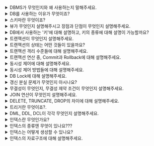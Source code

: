 <details markdown = "1">
<summary>DBMS가 무엇인지와 왜 사용하는지 말해주세요.</summary>
DBMS(Database Management System)은 데이터베이스 관리 시스템으로, 응용 프로그램들이 DB를 공유하며 사용할 수 있는 환경을 제공합니다.<br>
기존 파일 시스템의 데이터 종속이나 중복, 무결성 훼손, 동시 접근의 문제 발생 등을 해결하기 위해 사용합니다.
</details>

<details markdown = "1">
<summary>DB를 사용하는 이유가 무엇이죠?</summary>

- 파일시스템의 데이터 중복, 비일관성, 검색 등의 문제를 해결하기 위해 사용
- 파일 시스템이 OS마다 다를 수 있기 때문에 OS에 종속적인 파일시스템을 이용하는 것은 프로그램의 확장성을 해침
</details>

<details markdown = "1">
<summary>스키마란 무엇이죠?</summary>
데이터베이스의 구조와 제약 조건에 관한 전반적인 명세를 기술한 메타데이터 집합을 의미합니다.<br>
DB에서 데이터 개체, 속성, 관계를 형식언어로 정의한 구조로, DB 사용자가 자료를 저장, 조회, 삭제, 변경할때 DBMS는 자신이 생성한 데이터베이스 스키마를 참조해 명령을 수행하게 됩니다.<br>
</details>

<details markdown = "1">
<summary>뷰가 무엇인지 설명해주시고 장점과 단점이 무엇인지 설명해주세요.</summary>
뷰는 DB에 존재하는 가상 테이블이며, 실제 테이블처럼 행과 열을 가지고 있지만 실제로 데이터를 저장하진 않습니다.<br>
뷰를 사용하면 특정 사용자에게 테이블 전체가 아닌 필요한 칼럼만 보여줄 수 있고, 복잡한 쿼리를 단순화해서 사용하고 재사용할 수 있다는 장점이 있습니다.<br>
그러나 한번 정의된 뷰는 변경할수 없고, 원래 테이블의 내용을 직접 수정해야 합니다.<br>
<br>
참고 - 실제 데이터를 저장하지 않기 때문에 경우에 따라 다수의 쿼리가 발생하여 성능 이슈가 생길 수 있음, 인덱스 가질 수 없음
</details>

<details markdown = "1">
<summary>DB에서 사용하는 '키'에 대해 설명하고, 키의 종류에 대해 설명이 가능할까요?</summary>
키란 데이터베이스 내의 레코드나 튜플을 고유하게 식별하거나 접근할때 사용됩니다.<br>
슈퍼키는 한 릴레이션 내에 있는 속성들의 집합으로 구성된 키로 유일성은 만족하지만, 최소성은 만족하지 못합니다.<br>
후보키는 기본 키가 될수 있는 후보가 되는 키들을 의미하고, 슈퍼키 중에서 최소성을 만족하는 키를 의미합니다.(즉 유일성 최소성 둘다 만족)<br>
기본키는 후보키 중에서 선택된 키로, 해당 릴레이션에서 튜플을 유일하게 식별할 수 있습니다.(null 및 중복 허용 X)<br>
대체키는 기본키로 선택되지 않은 나머지 후보키들을 의미하고, 복합키는 두개 이상의 속성으로 구성된 키입니다.<br>
외래키는 한 테이블의 키 중에서 다른 테이블의 레코드를 유일하게 식별할 수 있는 키를 의미합니다.<br>
</details>

<details markdown = "1">
<summary>트랜잭션이 무엇인지 설명해주세요.</summary>
데이터베이스의 상태를 변화시키는 하나의 논리적 작업 단위를 의미합니다.<br>
논리적인 작업의 쿼리 개수와 관계 없이 트랜잭션으로 묶어놓은 작업 단위 전체가 모두 적용되거나 아무것도 적용되지 않음을 보장합니다.<br>
<br>
꼬리질문1 - 트랜잭션의 특징은 무엇이 있을까요?<br>
트랜잭션의 특징은 앞글자를 따서 ACID라고 부릅니다.<br>
원자성(Atomicity)은 트랜잭션을 구성하는 연산 전체가 모두 정상적으로 실행되거나 모두 취소되어야 한다는 특성입니다.<br>
일관성(Consistency)은 트랜잭션이 실행되기 전과 후에 데이터베이스가 일관된 상태를 유지해야 한다는 것을 의미합니다.<br>
고립성(Isolation)은 여러 트랜잭션이 동시에 실행될때, 각 트랜잭션은 서로에게 영향을 주지 않고 독립적으로 실행되어야 함을 의미합니다.<br>
지속성(Durability)는 트랜잭션이 성공적으로 완료된 후, 그 결과가 데이터베이스에 영구적으로 저장되어야 한다는 것을 의미합니다.(장애나 오류가 나더라도)<br>
</details>

<details markdown = "1">
<summary>트랜잭션의 상태는 어떤 것들이 있을까요?</summary>
우선 Active는 트랜잭션이 실행 중인 상태, Fail은 트랜잭션 실행에 오류가 발생해 중단된 상태를 의미합니다.<br>
Aborted는 트랜잭션이 비정상적으로 종료되어 롤백을 수행하는 상태이고, Partitially Commit은 트랜잭션이 마지막 연산까지 실행했지만, Commit 연산이 실행되기 직전의 상태를 의미합니다.<br>
마지막으로 Committed 상태는 트랜잭션이 성공적으로 종료되어 커밋 연산을 실행한 후의 상태를 뜻합니다.<br>
</details>

<details markdown = "1">
<summary>트랜잭션 격리 수준들에 대해 설명해주세요.</summary>
동시에 여러 트랜잭션이 처리될 때, 트랜잭션끼리 얼마나 서로 고립되어 있는지를 나타내는 것을 트랜잭션의 격리 수준이라고 말합니다. 간단히 표현하자면, 특정 트랜잭션이 다른 트랜잭션에 변경한 데이터를 볼 수 있도록 허용할 지 말지를 결정하는 것 입니다.<br>
Read Uncomitted(dirty read 발생)는 가장 낮은 격리 수준으로, 한 트랜잭션에서의 변경 내용이 아직 커밋되지 않았더라도, 다른 트랜잭션에서 그 변경내용을 조회할 수 있습니다.<br>
Read Committed(non-repeatable-read 발생)는 한 트랜잭션에서의 변경 내용이 커밋된 후에만, 다른 트랜잭션에서 그 변경 내용을 조회할 수 있습니다.(대부분의 RDBMS)<br>
Repeatable Read(phantom Read)는 트랜잭션 동안 동일한 쿼리를 여러번 실행하더라도, 조회하는 내용이 항상 동일함을 보장하는 격리수준입니다.<br>
Serializable은 여러 트랜잭션이 동일한 레코드에 동시 접근할 수 없는 격리수준입니다.<br>
<br><br>
참고<br>
Dirty Read란 한 트랜잭션이 아직 커밋되지 않은 다른 트랜잭션의 변경을 읽는것을 말합니다.(롤백될 데이터를 읽을수도 있음)<br>
Non Repeatable Read는 한 트랜잭션 내에서 같은 쿼리를 두번 수행했을때, 두 쿼리의 결과가 서로 다른것을 말합니다.(다른 트랜잭션이 수정 또는 삭제한 경우)<br>
Phantom Read는 한 트랜잭션내에서 같은 쿼리를 두번수행했을 때, 처음과 다음 조회 사이에 새로운 데이터 항목이 삽입되거나 삭제되어 결과의 행 수가 변경되는 현상을 의미합니다.<br>
</details>

<details markdown = "1">
<summary>트랜잭션 연산 중, Commit과 Rollback에 대해 설명해주세요.</summary>
Commit 연산은 트랜잭션의 모든 변경 사항을 데이터베이스에 영구적으로 저장하는 연산이고(커밋 이후 취소 불가), 롤백은 트랜잭션의 변경 사항을 취소하고, 데이터베이스를 트랜잭션이 시작되기 전의 상태로 되돌리는 연산입니다.<br>
<br>
이 연산들을 통해 트랜잭션의 원자성을 보장하고, 데이터의 무결성과 일관성을 유지할 수 있음.<br>
</details>

<details markdown = "1">
<summary>동시성 제어에 대해 설명해주세요.</summary>
동시성 제어는 동시에 여러 트랜잭션이 수행될 때, 트랜잭션들이 DB의 일관성을 파괴하지 않도록 트랜잭션 간의 상호작용을 제어하는 것을 의미합니다.<br>
</details>

<details markdown = "1">
<summary>동시성 제어 방법들에 대해 설명해주세요.</summary>

동시성 제어 방법에는 크게 `락킹`, `타임스탬프`, `MVCC(Multiversion Concurrency Control)`등이 있습니다.<br><br>
락킹은 데이터에 잠금을 걸어 다른 트랜잭션이 해당 항목에 접근하는 것을 제한하는 것으로, 공유락과 베타적락이 있습니다.<br>
공유락은 데이터를 여러 트랜잭션들이 동시에 읽을 수 있게 해주지만, 변경은 허용하지 않습니다.<br>
베타적락은 데이터 항목에 대한 모든 접근을 제한해서, 락을 소유한 트랜잭션 만이 해당 데이터 항목을 읽거나 수정할 수 있습니다.<br>
<br>
타임스탬프 방식은 각 트랜잭션에 유일한 타임스탬프를 부여하여 트랜잭션의 우선순위를 결정합니다. 데이터를 접근할 때 해당 데이터의 타임스탬프와 트랜잭션의 타임스탬프를 비교하여 동시성을 제어합니다.<br>
<br>
MVCC는 데이터의 여러 버전을 유지하여 동시성을 제어하는 방법입니다.<br>
MVCC에서 데이터에 접근하는 사용자는 접근한 시점에 데이터베이스의 snapshot을 읽습니다. 이 snapshot 데이터에 대한 변경이 커밋되기 전엔, 변경사항을 다른 데이터베이스 사용자가 볼 수 없습니다.<br>
이후 사용자가 수정을 하면 이전의 데이터를 덮어씌우는것이 아니라 새로운 버전의 데이터를 UNDO영역에 생성합니다.<br>
이때 이전 버전의 데이터와 비교해서 변경된 내용을 기록하게 되고, 이로 인해 하나의 데이터에 대한 여러 버전의 데이터가 존재하게 됩니다.<br>
</details>

<details markdown = "1">
<summary>DB Lock에 대해 설명해주세요.</summary>
DB Lock은 트랜잭션 처리의 순차성을 보장하기 위한 방법으로, 데이터에 접근하기 전에 Lock을 요청해서 Lock이 허락되면 해당 데이터에 접근할 수 있도록 하는 기법입니다.<br>
<br>
비관적락(충돌이 일어날거라 가정)은 트랜잭션이 데이터에 접근하기 전에 해당 데이터에 대한 락을 얻어와 다른 트랜잭션의 동시 접근을 제어하는 방식으로, 공유락과 베타락이 존재합니다.<br>
공유락은 사용중인 데이터를 다른 트랜잭션이 읽는것은 허용하나 쓰기는 허용하지 않는 방식이고, 베타락의 경우엔 읽기 쓰기 둘다를 허용하지 않는 방식입니다.<br>
<br>
낙관적락(Application Level)은 데이터 갱신 시 충돌이 발생하지 않을 것이라 가정하는 방식으로, 초기 데이터 접근 시 락을 걸지 않고, 실제 데이터 변경 시점에 충돌 여부를 검사하게 됩니다.<br>
각 레코드에 버전 번호나 타임스탬프를 추가해서, 데이터가 변경될 때 마다 이 값을 증가시킵니다. 이후 트랜잭션이 커밋 시점에 원래의 버전 번호나 타임스탬프와 현재 값을 비교하여 변경이 있었는지 확인하게 됩니다.<br>
이때 만약 다른 트랜잭션에 의해 값이 변경되었다면, 충돌을 감지하게 되고, 이에 따른 조치(롤백)를 취하게 됩니다.<br>
<br>
꼬리질문 - 어떠한 경우에 낙관적락을 사용하고, 어떠한 경우 비관적락을 사용하나요?<br>
<br>
낙관적 락은 데이터 충돌의 빈도가 낮고, 높은 동시성이 요구될 때 적합합니다. 이는 락에 의한 대기 시간 없이 트랜잭션을 처리할 수 있기 때문입니다.<br>
반면, 비관적락은 데이터 충돌의 빈도가 높거나 트랜잭션의 안정성이 중요한 경우에 유리합니다.<br>
트랜잭션이 데이터에 접근하면서 바로 해당 데이터를 잠그므로, 다른 트랜잭션이 동시에 접근하는 것을 방지하게 됩니다.이로 인해 데이터의 동시 변경을 막아서 충돌을 미연에 방지할 수 있고, 충돌로 인한 롤백이나 재처리와 같은 추가적인 비용을 줄일 수 있습니다<br>
</details>

<details markdown = "1">
<summary>갱신 분실 문제가 무엇인지 아시나요?</summary>
갱신 분실이란, 한 트랜잭션에서의 데이터 변경이 다른 트랜잭션에 의해 덮어쓰여져서 사라지는 현상을 말합니다.<br>
<br>
예시<br>
예를 들어, 두 트랜잭션이 동일한 계좌의 잔액을 동시에 업데이트하려고 하는 경우를 생각해보면, 한 트랜잭션에서 100달러를 추가하고, 다른 트랜잭션에서 50달러를 추가하려 할 때, 최종적으로는 150달러가 추가되어야 합니다. 그러나 갱신 분실 문제가 발생하면, 한 트랜잭션의 변경이 다른 트랜잭션에 의해 덮어쓰여져서, 예상했던 150달러가 아닌 100달러나 50달러만 추가될 수 있습니다.<br>
</details>

<details markdown = "1">
<summary>무결성이 무엇인지, 무결성 제약 조건이 무엇인지 설명해주세요.</summary>
무결성은 데이터베이스에서 데이터의 정확성, 일관성, 그리고 신뢰성을 보장하기 위한 특성을 의미합니다.<br>
개체 무결성은 기본키 값이 중복되거나 NULL이 되어서는 안된다는 제약 조건이고, 참조 무결성은 외래키 값이 NULL이거나 참조 대상 테이블의 기본 키 값 중 하나와 일치해야 한다는 제약 조건입니다.<br>
</details>

<details markdown = "1">
<summary>JOIN 연산이 무엇인지 설명해주세요.</summary>
조인은 두개 이상의 테이블에서 관련 있는 정보를 결합하여 하나의 통합된 결과 집합을 생성하기 위해 사용됩니다.(적어도 하나의 칼럼을 공유하고 있어야 사용 가능)<br>
<br>
꼬리질문 - JOIN 연산 종류에 대해 설명해주세요.<br>
<br>
INNER JOIN은  양쪽테이블에 모두 내용이 있는 것만 조인되는 방식입니다.<br>
LEFT OUTER JOIN은 왼쪽 테이블의 모든 행과 이에 해당하는 오른쪽 테이블에서의 행을 반환하고, RIGHT OUTER JOIN은 오른쪽 테이블의 모든 행과 이에 해당하는 왼쪽 테이블에서의 행을 반환합니다.(일치하는 행이 없는 경우엔 해당 행은 NULL)<br>
CORSS JOIN은 모든 경우의 수를 출력해주는 방식이고, FULL JOIN은 두 테이블의 모든 행을 반환하는 방식으로 한쪽 테이블에만 일치하는 행이 있는 경우, 다른 테이블의 해당 부분은 NULL로 표시됩니다.<br>
<br>
꼬리질문 - INNER JOIN과 OUTER JOIN의 차이에 대해 설명해주세요.<br>
INNER JOIN은 두테이블에서 지정된 조건에 일치하는 행만 반환하는 반면, OUTER JOIN은 일치하지 않는 행(NULL로 채워짐)도 포함하여 보다 넓은 범위의 결과를 반환합니다.<br>
<br>
참고 - GROUP BY 는 GROUP BY 명령어를 통해 특정 컬럼을 기준으로 연산한 결과를 집계 키로 정의하여 그룹을 짓는 역할을 합니다.(COUNT, SUM, AVG, MAX, MIN, DISTINCT)<br>
</details>

<details markdown = "1">
<summary>DELETE, TRUNCATE, DROP의 차이에 대해 설명해주세요.</summary>
DELETE는 조건을 지정하여 특정 행만 삭제하는 명령어이고, TRUNCATE는 테이블의 모든 행을 제거하는 명령어 입니다.<br>
DROP은 테이블 자체를 데이터베이스에서 완전히 제거하는 명령어 입니다.<br>
</details>

<details markdown = "1">
<summary>트리거란 무엇이죠?.</summary>
트리거는 특정 테이블에 INSERT, DELETE, UPDATE와 같은 DML이 수행되었을때, 데이터베이스에서 자동으로 동작하도록 작성된 프로그램(메서드 형식의 쿼리)로, 사용자가 직접 호출하지 않고 DB에서 자동적으로 호출된다는 특징이 있습니다.<br>
<br>
DML이 실행되고, 자동으로 정의된 프로시저가 실행됩니다.<br>
(프로시저 : 쿼리문을 마치 하나의 메서드 형식으로 만들고 어떤 동작을 일괄적으로 처리하는 용도)<br>
<br>
꼬리질문 - 어떤 경우 트리거를 사용하는 것이 좋나요?<br>
예를 들어, 이커머스 플랫폼에서 수많은 주문이 실시간으로 발생할 때, 각 주문이 데이터베이스에 기록될 때마다 트리거를 사용하여 판매 집계 테이블을 업데이트 할 수 있습니다. 주문이 발생할 때마다 트리거가 실행되어 해당 상품의 판매 수량과 총액을 증가시키는 방식입니다. 이렇게 구성하면 별도의 집계 작업 없이 실시간으로 판매 현황을 조회할 수 있게 됩니다<br>
<br>
</details>

<details markdown = "1">
<summary>DML, DDL, DCL이 각각 무엇인지 설명해주세요.</summary>
DDL은 데이터베이스의 스키마나 구조를 정의하거나 변경하는 데(수정, 삭제) 사용되는 언어로 CREATE, ALTER, DROP, TRUNCATE 가 있습니다.<br>
DML은 데이터를 검색, 삽입, 수정, 삭제 하기 위한 언어로 SELECT, INSERT, UPDATE, DELETE 가 있습니다.<br>
DCL(데이터 제어어)는 데이터베이스의 접근 권한과 같은 데이터의 보안 및 무결성을 다루는 데 사용되는 언어로 COMMIT, ROLLBACK, GRANT, REVOKE 등이 있습니다.<br> 
</details>

<details markdown = "1">
<summary>인덱스란 무엇인가요?</summary>
추가적인 쓰기 작업과 저장 공간을 활용하여 데이터베이스 테이블의 검색 속도를 향상시키기 위한 자료구조입니다.<br>
인덱스는 항상 정렬된 상태를 유지하기 때문에 원하는 값을 검색하는데 빠른 장점을 가지지만, 새로운 값을 추가 삭제 수정하는 경우엔 인덱스 또한 업데이트 해야 하므로 성능이 저하될수 있고, 추가적인 저장공간이 필요합니다.<br>
<br>
참고<br>
칼럼의 값과 해당 레코드가 저장된 주소를 키와 값의 쌍으로 인덱스를 정의하고 일반적으로 B+트리 자료 구조 사용.
</details>

<details markdown = "1">
<summary>인덱스의 종류엔 무엇이 있나요???</summary>
인덱스에는 Clustered 인덱스와 Non-Clustered 인덱스가 있습니다.<br>
Clustered인덱스는 인덱스로 지정한 칼럼을 기준으로 물리적인 순서를 유지하도록 하는 방식입니다.<br>
한 테이블의 하나만 존재할 수 있고, 이를 통해 데이터 검색을 빠르게 진행할 수 있습니다.<br>
Non-Clustered 인덱스는 데이터 자체가 아닌 데이터의 위치에 대한 포인터를 저장하고 있는 인덱스입니다.<br>
클러스터 인덱스와는 달리 실제 데이터의 물리적 저장 위치와 논리적인 순서가 동일하지 않고, 한 테이블에 여러 개의 논클러스터 인덱스를 가질 수 있으며, 실제 데이터에 접근하기 전에 해당 포인터를 통해 레코드의 위치를 찾아가야 합니다.<br>
<br>
참고<br>
Clusterd의 경우 테이블 레코드가 인덱스 키에 따라 정렬되기에 검색시 빠른 속도 보장<br>
Non-Clustered 인덱스를 사용하여 데이터를 검색할 때는 먼저 인덱스를 검색하여 해당 데이터의 물리적 위치(포인터)를 찾고, 그 위치를 기반으로 실제 데이터에 접근하는 과정이 필요합니다.<br>
Non-Clustered 인덱스는 원본 데이터의 물리적인 구조와 독립적이므로, 데이터의 추가나 수정이 일어났을 때 Clustered 인덱스에 비해 리밸런싱(재정렬) 비용이 상대적으로 적습니다.<br>
<br>
인덱스의 장단점<br>
테이블을 검색하는 속도가 향상됨(인덱스에 의해 데이터가 정렬된 형태를 갖기에, 풀 테이블 스캔을 할 필요가 없음. order by나 max/min도 빠르게 실행가능)<br>
하지만 인덱스를 관리하기 위한 추가 작업및 공간이 필요하고 잘못 사용하는 경우 오히려 검색 성능이 저하됨<br>
<br>
추가 작업 예시<br>
INSERT : 새로운 데이터에 대한 인덱스를 추가<br>
DELETE : 삭제하는 데이터의 인덱스를 사용하지 않는다는 작업 수행<br>
UPDATE : 기존의 인덱스를 사용하지 않음 처리, 갱신된 데이터에 대한 인덱스 추가<br>
데이터의 인덱스를 제거하는 것이 아니라 '사용하지 않음'으로 처리하고 남겨두기 때문에 수정 작업이 많은 경우 실제 데이터에 비해 인덱스가 과도하게 커지는 문제점이 발생할 수 있다. 별도의 메모리 공간에 저장되기 때문에 추가 저장 공간이 많이 필요하게 된다. <br>
</details>

<details markdown = "1">
<summary>인덱스는 어떻게 생성할 수 있나요?</summary>
Created Index문을 사용하면 보조 인덱스가 생성됩니다.<br>
테이블 생성시에 제약 조건에 Primary Key를 걸면 클러스터형 인덱스, Unique를 사용하면 보조 인덱스(non-clustered)가 생성됩니다.<br>
<br>
참고<br>
유니크에 Not Null까지 걸면 클러스터형 인덱스로 지정됨.<br>
</details>

<details markdown = "1">
<summary>인덱스의 자료구조에 대해 설명해주세요.</summary>
인덱스는 기본적으로 B+Tree를 이용하여 구현합니다.<br>
이는 트리 구조로 되어있어, 루트 노드에서 시작하여 원하는 값을 가진 리프노드로 찾아 내려가고, 각 노드에는 인덱스 키 값과 참조가 저장되어 있어 검색하고자 하는 값과 비교하며 탐색을 진행합니다.<br> 
이를 통해 전체 데이터를 풀 스캔하지 않아도 원하는 데이터를 효율적으로 찾아낼수 있다는 장점이 있습니다.<br>
하지만 B+Tree 인덱스는 DML 작업(삽입, 수정, 삭제) 시 페이지 분할 등의 연산이 일어날 수 있어 성능 저하가 발생할 수 있습니다.(SELECT가 빠름)<br>
<br>
참고<br>
해시테이블도 인덱스 자료구조 중 하나로 알려져 있지만, 일반적인 RDBMS에서의 인덱스로는 적합하지 않습니다. 해시테이블은 키 값을 해싱하여 저장하기 때문에 범위 검색이나 특정 문자로 시작하는 값의 검색 등이 불가능합니다. 또한, SQL 쿼리에서의 부등호와 같은 연산을 처리하는 것에 해시테이블은 제한적입니다.<br>
B트리는 각 노드에 키와 값이 함께 저장되며, 내부 노드와 리프 노드 모두 데이터를 저장할 수 있습니다.<br>
B+트리는 리프 노드에만 실제 데이터가 저장되고, 내부 노드는 키 값만을 가집니다. 또한, 리프 노드 간에는 서로 연결된 링크가 있어 순차 접근이 빠릅니다.<br>
B+트리는 하나의 노드에 더 많은 Key를 담을 수 있도록 하여 B-트리에 비해 B+트리의 높이가 더욱 낮아지게 됩니다.<br>
B+트리에서 데이터 삭제는 리프 노드에서만 이루어지기 때문에 처리 과정이 간단하고 모든 리프 노드가 동일한 높이에 있기 때문에 모든 검색의 성능이 동일합니다.<br>
B+트리의 리프 노드들은 연결 리스트처럼 서로 연결되어 있습니다. 즉, 한 리프 노드의 끝에 도달하면 다음 리프 노드로 쉽게 이동할 수 있는 포인터(주소)가 있습니다<br>
이러한 구조의 장점은 범위 검색을 할 때 특히 나타납니다. 예를 들어, 50부터 70까지의 값을 검색한다고 가정해보겠습니다. 우리는 50이 있는 리프 노드에 먼저 접근합니다. 이후, 연결된 포인터를 따라가면서 70까지의 모든 값을 순차적으로 방문하게 됩니다.<br>
다시 말해서, 50이 있는 리프 노드를 찾기만 하면, 그 노드로부터 시작해서 연결된 노드들을 통해 70까지의 값을 쉽게 찾아낼 수 있습니다. 이러한 방식으로 B+트리는 범위 검색을 효율적으로 처리할 수 있습니다.<br>
</details>






















